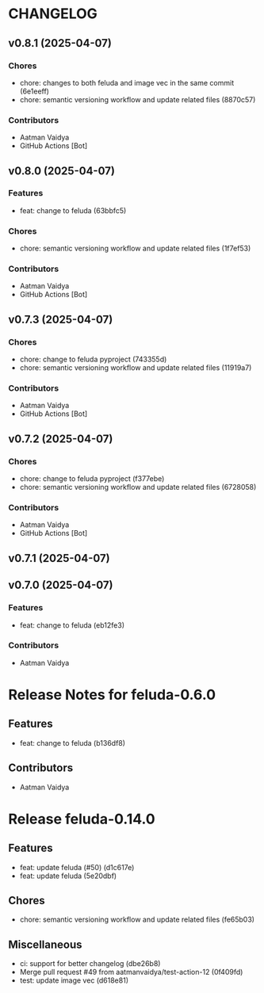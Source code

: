 # CHANGELOG

## v0.8.1 (2025-04-07)

### Chores
* chore: changes to both feluda and image vec in the same commit (6e1eeff)
* chore: semantic versioning workflow and update related files (8870c57)

### Contributors
* Aatman Vaidya
* GitHub Actions [Bot]


## v0.8.0 (2025-04-07)

### Features
* feat: change to feluda (63bbfc5)

### Chores
* chore: semantic versioning workflow and update related files (1f7ef53)

### Contributors
* Aatman Vaidya
* GitHub Actions [Bot]


## v0.7.3 (2025-04-07)

### Chores
* chore: change to feluda pyproject (743355d)
* chore: semantic versioning workflow and update related files (11919a7)

### Contributors
* Aatman Vaidya
* GitHub Actions [Bot]


## v0.7.2 (2025-04-07)

### Chores
* chore: change to feluda pyproject (f377ebe)
* chore: semantic versioning workflow and update related files (6728058)

### Contributors
* Aatman Vaidya
* GitHub Actions [Bot]


## v0.7.1 (2025-04-07)


## v0.7.0 (2025-04-07)

### Features
* feat: change to feluda (eb12fe3)

### Contributors
* Aatman Vaidya




# Release Notes for feluda-0.6.0

## Features
* feat: change to feluda (b136df8)

## Contributors
* Aatman Vaidya


# Release feluda-0.14.0

## Features
* feat: update feluda (#50) (d1c617e)
* feat: update feluda (5e20dbf)

## Chores
* chore: semantic versioning workflow and update related files (fe65b03)

## Miscellaneous
* ci: support for better changelog (dbe26b8)
* Merge pull request #49 from aatmanvaidya/test-action-12 (0f409fd)
* test: update image vec (d618e81)
